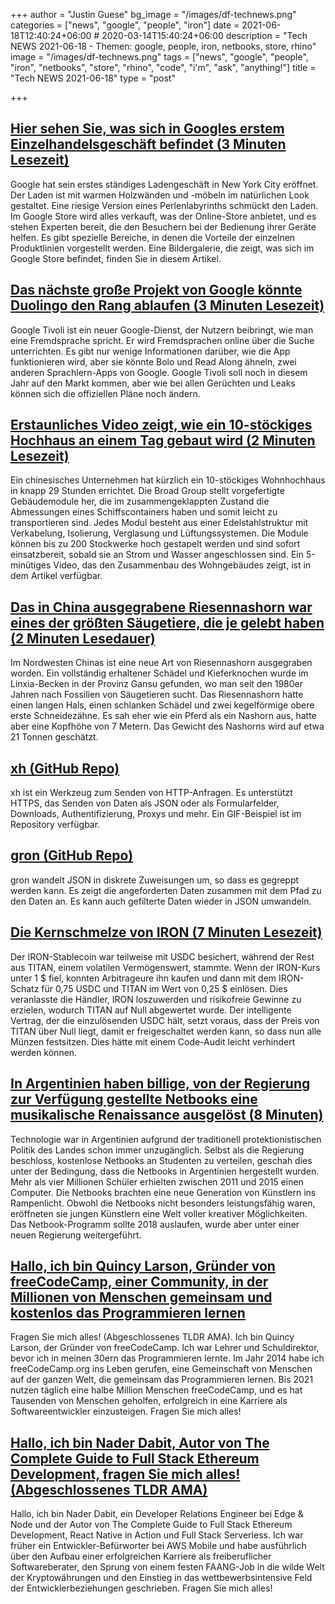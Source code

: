 +++
author = "Justin Guese"
bg_image = "/images/df-technews.png"
categories = ["news", "google", "people", "iron"]
date = 2021-06-18T12:40:24+06:00 # 2020-03-14T15:40:24+06:00
description = "Tech NEWS 2021-06-18 - Themen: google, people, iron, netbooks, store, rhino"
image = "/images/df-technews.png"
tags = ["news", "google", "people", "iron", "netbooks", "store", "rhino", "code", "i'm", "ask", "anything!"]
title = "Tech NEWS 2021-06-18"
type = "post"

+++

## [Hier sehen Sie, was sich in Googles erstem Einzelhandelsgeschäft befindet (3 Minuten Lesezeit)](https://arstechnica.com/gadgets/2021/06/heres-whats-inside-googles-first-ever-retail-store/)

 Google hat sein erstes ständiges Ladengeschäft in New York City eröffnet. Der Laden ist mit warmen Holzwänden und -möbeln im natürlichen Look gestaltet. Eine riesige Version eines Perlenlabyrinths schmückt den Laden. Im Google Store wird alles verkauft, was der Online-Store anbietet, und es stehen Experten bereit, die den Besuchern bei der Bedienung ihrer Geräte helfen. Es gibt spezielle Bereiche, in denen die Vorteile der einzelnen Produktlinien vorgestellt werden. Eine Bildergalerie, die zeigt, was sich im Google Store befindet, finden Sie in diesem Artikel.

## [Das nächste große Projekt von Google könnte Duolingo den Rang ablaufen (3 Minuten Lesezeit)](https://bgr.com/tech/google-tivoli-vs-duolingo-learn-foreign-language-online-5932884/)

 Google Tivoli ist ein neuer Google-Dienst, der Nutzern beibringt, wie man eine Fremdsprache spricht. Er wird Fremdsprachen online über die Suche unterrichten. Es gibt nur wenige Informationen darüber, wie die App funktionieren wird, aber sie könnte Bolo und Read Along ähneln, zwei anderen Sprachlern-Apps von Google. Google Tivoli soll noch in diesem Jahr auf den Markt kommen, aber wie bei allen Gerüchten und Leaks können sich die offiziellen Pläne noch ändern.

## [Erstaunliches Video zeigt, wie ein 10-stöckiges Hochhaus an einem Tag gebaut wird (2 Minuten Lesezeit)](https://newatlas.com/architecture/broad-group-prefab-high-rise/)

 Ein chinesisches Unternehmen hat kürzlich ein 10-stöckiges Wohnhochhaus in knapp 29 Stunden errichtet. Die Broad Group stellt vorgefertigte Gebäudemodule her, die im zusammengeklappten Zustand die Abmessungen eines Schiffscontainers haben und somit leicht zu transportieren sind. Jedes Modul besteht aus einer Edelstahlstruktur mit Verkabelung, Isolierung, Verglasung und Lüftungssystemen. Die Module können bis zu 200 Stockwerke hoch gestapelt werden und sind sofort einsatzbereit, sobald sie an Strom und Wasser angeschlossen sind. Ein 5-minütiges Video, das den Zusammenbau des Wohngebäudes zeigt, ist in dem Artikel verfügbar.

## [Das in China ausgegrabene Riesennashorn war eines der größten Säugetiere, die je gelebt haben (2 Minuten Lesedauer)](https://www.newscientist.com/article/2281489-giant-rhino-unearthed-in-china-was-one-of-largest-mammals-ever-to-live/)

 Im Nordwesten Chinas ist eine neue Art von Riesennashorn ausgegraben worden. Ein vollständig erhaltener Schädel und Kieferknochen wurde im Linxia-Becken in der Provinz Gansu gefunden, wo man seit den 1980er Jahren nach Fossilien von Säugetieren sucht. Das Riesennashorn hatte einen langen Hals, einen schlanken Schädel und zwei kegelförmige obere erste Schneidezähne. Es sah eher wie ein Pferd als ein Nashorn aus, hatte aber eine Kopfhöhe von 7 Metern. Das Gewicht des Nashorns wird auf etwa 21 Tonnen geschätzt.

## [xh (GitHub Repo)](https://github.com/ducaale/xh)

 xh ist ein Werkzeug zum Senden von HTTP-Anfragen. Es unterstützt HTTPS, das Senden von Daten als JSON oder als Formularfelder, Downloads, Authentifizierung, Proxys und mehr. Ein GIF-Beispiel ist im Repository verfügbar.

## [gron (GitHub Repo)](https://github.com/tomnomnom/gron)

 gron wandelt JSON in diskrete Zuweisungen um, so dass es gegreppt werden kann. Es zeigt die angeforderten Daten zusammen mit dem Pfad zu den Daten an. Es kann auch gefilterte Daten wieder in JSON umwandeln.

## [Die Kernschmelze von IRON (7 Minuten Lesezeit)](https://irony-97882.medium.com/the-melting-of-iron-89469b01e083)

 Der IRON-Stablecoin war teilweise mit USDC besichert, während der Rest aus TITAN, einem volatilen Vermögenswert, stammte. Wenn der IRON-Kurs unter 1 $ fiel, konnten Arbitrageure ihn kaufen und dann mit dem IRON-Schatz für 0,75 USDC und TITAN im Wert von 0,25 $ einlösen. Dies veranlasste die Händler, IRON loszuwerden und risikofreie Gewinne zu erzielen, wodurch TITAN auf Null abgewertet wurde. Der intelligente Vertrag, der die einzulösenden USDC hält, setzt voraus, dass der Preis von TITAN über Null liegt, damit er freigeschaltet werden kann, so dass nun alle Münzen festsitzen. Dies hätte mit einem Code-Audit leicht verhindert werden können.

## [In Argentinien haben billige, von der Regierung zur Verfügung gestellte Netbooks eine musikalische Renaissance ausgelöst (8 Minuten)](https://restofworld.org/2021/argentina-netbooks-music/)

 Technologie war in Argentinien aufgrund der traditionell protektionistischen Politik des Landes schon immer unzugänglich. Selbst als die Regierung beschloss, kostenlose Netbooks an Studenten zu verteilen, geschah dies unter der Bedingung, dass die Netbooks in Argentinien hergestellt wurden. Mehr als vier Millionen Schüler erhielten zwischen 2011 und 2015 einen Computer. Die Netbooks brachten eine neue Generation von Künstlern ins Rampenlicht. Obwohl die Netbooks nicht besonders leistungsfähig waren, eröffneten sie jungen Künstlern eine Welt voller kreativer Möglichkeiten. Das Netbook-Programm sollte 2018 auslaufen, wurde aber unter einer neuen Regierung weitergeführt.

## [Hallo, ich bin Quincy Larson, Gründer von freeCodeCamp, einer Community, in der Millionen von Menschen gemeinsam und kostenlos das Programmieren lernen](https://tldr.tech/token/6c3ef825381ee396191f77cb92dd1969?redirect=https%3A%2F%2Ftldr.tech%2Fama%2Fquincy-larson/1/0100017a1e970624-aa1ff00e-664d-4c40-bd19-276872977f4d-000000/QjmeIlcKZzcUUYg8dS6uWypt_ibx1ertUadfsrhaPkc=198)

 Fragen Sie mich alles! (Abgeschlossenes TLDR AMA). Ich bin Quincy Larson, der Gründer von freeCodeCamp. Ich war Lehrer und Schuldirektor, bevor ich in meinen 30ern das Programmieren lernte. Im Jahr 2014 habe ich freeCodeCamp.org ins Leben gerufen, eine Gemeinschaft von Menschen auf der ganzen Welt, die gemeinsam das Programmieren lernen. Bis 2021 nutzen täglich eine halbe Million Menschen freeCodeCamp, und es hat Tausenden von Menschen geholfen, erfolgreich in eine Karriere als Softwareentwickler einzusteigen. Fragen Sie mich alles!

## [Hallo, ich bin Nader Dabit, Autor von The Complete Guide to Full Stack Ethereum Development, fragen Sie mich alles! (Abgeschlossenes TLDR AMA)](https://tldr.tech/token/6c3ef825381ee396191f77cb92dd1969?redirect=https%3A%2F%2Ftldr.tech%2Fama%2Fnader-dabit/1/0100017a1e970624-aa1ff00e-664d-4c40-bd19-276872977f4d-000000/X-F2oVEPY76lpgHQHKlau6TkI4LyQISoMD9_baA-htc=198)

 Hallo, ich bin Nader Dabit, ein Developer Relations Engineer bei Edge & Node und der Autor von The Complete Guide to Full Stack Ethereum Development, React Native in Action und Full Stack Serverless. Ich war früher ein Entwickler-Befürworter bei AWS Mobile und habe ausführlich über den Aufbau einer erfolgreichen Karriere als freiberuflicher Softwareberater, den Sprung von einem festen FAANG-Job in die wilde Welt der Kryptowährungen und den Einstieg in das wettbewerbsintensive Feld der Entwicklerbeziehungen geschrieben. Fragen Sie mich alles!

